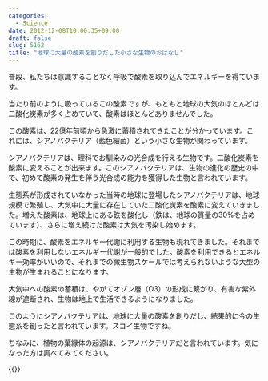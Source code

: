 ```yaml
---
categories:
  - Science
date: 2012-12-08T10:00:35+09:00
draft: false
slug: 5162
title: "地球に大量の酸素を創りだした小さな生物のおはなし"
---
```


普段、私たちは意識することなく呼吸で酸素を取り込んでエネルギーを得ています。

当たり前のように吸っているこの酸素ですが、もともと地球の大気のほとんどは二酸化炭素が多く占めていて、酸素はほとんどありませんでした。

この酸素は、22億年前頃から急激に蓄積されてきたことが分かっています。これには、シアノバクテリア（藍色細菌）という小さな生物が関わっています。

シアノバクテリアは、理科でお馴染みの光合成を行える生物です。二酸化炭素を酸素に変えることが出来ます。このシアノバクテリアは、生物の進化の歴史の中で、初めて酸素の発生を伴う光合成の能力を獲得した生物と言われています。

生態系が形成されていなかった当時の地球に登場したシアノバクテリアは、地球規模で繁殖し、大気中に大量に存在していた二酸化炭素を酸素に変えていきました。増えた酸素は、地球上にある鉄を酸化し（鉄は、地球の質量の30%を占めています）、さらに増え続けた酸素は大気を汚染し始めます。

この時期に、酸素をエネルギー代謝に利用する生物も現れてきました。それまでは酸素を利用しないエネルギー代謝が一般的でした。酸素を利用できるとエネルギー効率がいいので、それまでの微生物スケールでは考えられないような大型の生物が生まれることになります。

大気中への酸素の蓄積は、やがてオゾン層（O3）の形成に繋がり、有害な紫外線が遮断され、生物は地上で生活できるようになりました。

このようにシアノバクテリアは、地球に大量の酸素を創りだし、結果的に今の生態系を創ったと言われています。スゴイ生物ですね。

ちなみに、植物の葉緑体の起源は、シアノバクテリアだと言われています。気になった方は調べてみてください。

{{<app id="450450192" title="地球マテリアルブック 1.0（無料）" src="https://a717.phobos.apple.com/us/r1000/069/Purple/d8/63/8f/mzm.fjlogppq.100x100-75.png">}}
